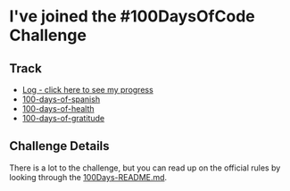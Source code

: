 # I've joined the #100DaysOfCode Challenge

## Track

* [Log - click here to see my progress](log.md)
* [100-days-of-spanish](https://github.com/mikekwright/100-days-of-spanish)
* [100-days-of-health](https://github.com/mikekwright/100-days-of-health)
* [100-days-of-gratitude](https://github.com/mikekwright/100-days-of-gratitude)

## Challenge Details

There is a lot to the challenge, but you can read up on the official rules by
looking through the [100Days-README.md](100Days-README.md).  
